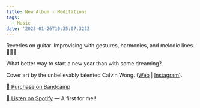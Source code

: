 ```yaml
---
title: New Album - Meditations
tags:
  - Music
date: '2023-01-26T10:35:07.322Z'
---
```


Reveries on guitar. Improvising with gestures, harmonies, and melodic lines. 🧘‍♀️💭

What better way to start a new year than with some dreaming?

Cover art by the unbelievably talented Calvin Wong. ([Web](https://calvin-wong.com/) | [Instagram](https://www.instagram.com/calvin.camera/)).

[🤘 Purchase on Bandcamp](https://letsgochris.bandcamp.com/album/meditations)

[🙉 Listen on Spotify](https://open.spotify.com/album/6MrA8Mgu9NZK2ERiLXptco) — A first for me!!
